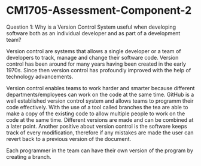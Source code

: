 # CM1705-Assessment-Component-2
Question 1:
Why is a Version Control System useful when developing software both as an individual developer and as part of a development team?

Version control are systems that allows a single developer or a team of developers to track, manage and change their software code. Version control has been around for many years having been created in the early 1970s. Since then version control has profoundly improved with the help of technology advancements. 

Version control enables teams to work harder and smarter because different departments/employees can work on the code at the same time. GitHub is a well established version control system and allows teams to programm their code effectively. With the use of a tool called branches the tea are able to make a copy of the existing code to allow multiple people to work on the code at the same time. Different versions are made and can be combined at a later point. Another positive about version control is the software keeps track of every modification, therefore if any mistakes are made the user can revert back to a previous version of the document. 

Each programmer in the team can have their own version of the program by creating a branch. 
